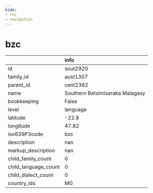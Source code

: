 ```yaml
---
hide:
- toc
- navigation
---
```

# bzc
|                      | info                            |
|:---------------------|:--------------------------------|
| id                   | sout2920                        |
| family_id            | aust1307                        |
| parent_id            | cent2382                        |
| name                 | Southern Betsimisaraka Malagasy |
| bookkeeping          | False                           |
| level                | language                        |
| latitude             | -22.8                           |
| longitude            | 47.82                           |
| iso639P3code         | bzc                             |
| description          | nan                             |
| markup_description   | nan                             |
| child_family_count   | 0                               |
| child_language_count | 0                               |
| child_dialect_count  | 0                               |
| country_ids          | MG                              |
